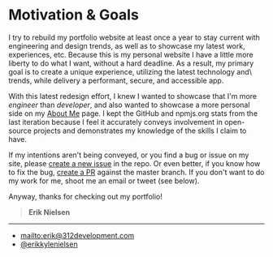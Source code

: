 # Motivation & Goals

I try to rebuild my portfolio website at least once a year to stay current with
engineering and design trends, as well as to showcase my latest work,
experiences, etc. Because this is my personal website I have a little more
liberty to do what I want, without a hard deadline. As a result, my primary
goal is to create a unique experience, utilizing the latest technology and\\
trends, while delivery a performant, secure, and accessible app.

With this latest redesign effort, I knew I wanted to showcase that I'm more
_engineer_ than _developer_, and also wanted to showcase a more personal side
on my [About Me](https://312development.com/#/about-me) page. I kept the GitHub
and npmjs.org stats from the last iteration because I feel it accurately
conveys involvement in open-source projects and demonstrates my knowledge of
the skills I claim to have.

If my intentions aren't being conveyed, or you find a bug or issue on my site,
please
[create a new issue](https://github.com/nielse63/312-Development/issues/new)
in the repo. Or even better, if you know how to fix the bug,
[create a PR](https://github.com/nielse63/312-Development/compare) against
the master branch. If you don't want to do my work for me, shoot me an email
or tweet (see below).

Anyway, thanks for checking out my portfolio!

> **Erik Nielsen**

* * *

-   <mailto:erik@312development.com>
-   [@erikkylenielsen](https://twitter.com/erikkylenielsen)
